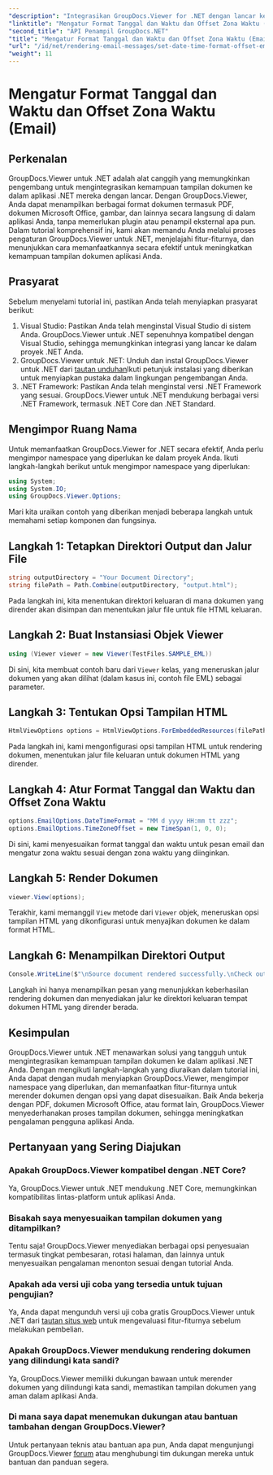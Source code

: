```yaml
---
"description": "Integrasikan GroupDocs.Viewer for .NET dengan lancar ke dalam aplikasi Anda untuk mendapatkan kemampuan tampilan dokumen yang canggih. Tingkatkan pengalaman pengguna dengan opsi yang dapat disesuaikan."
"linktitle": "Mengatur Format Tanggal dan Waktu dan Offset Zona Waktu (Email)"
"second_title": "API Penampil GroupDocs.NET"
"title": "Mengatur Format Tanggal dan Waktu dan Offset Zona Waktu (Email)"
"url": "/id/net/rendering-email-messages/set-date-time-format-offset-email/"
"weight": 11
---
```


# Mengatur Format Tanggal dan Waktu dan Offset Zona Waktu (Email)


## Perkenalan
GroupDocs.Viewer untuk .NET adalah alat canggih yang memungkinkan pengembang untuk mengintegrasikan kemampuan tampilan dokumen ke dalam aplikasi .NET mereka dengan lancar. Dengan GroupDocs.Viewer, Anda dapat menampilkan berbagai format dokumen termasuk PDF, dokumen Microsoft Office, gambar, dan lainnya secara langsung di dalam aplikasi Anda, tanpa memerlukan plugin atau penampil eksternal apa pun. Dalam tutorial komprehensif ini, kami akan memandu Anda melalui proses pengaturan GroupDocs.Viewer untuk .NET, menjelajahi fitur-fiturnya, dan menunjukkan cara memanfaatkannya secara efektif untuk meningkatkan kemampuan tampilan dokumen aplikasi Anda.
## Prasyarat
Sebelum menyelami tutorial ini, pastikan Anda telah menyiapkan prasyarat berikut:
1. Visual Studio: Pastikan Anda telah menginstal Visual Studio di sistem Anda. GroupDocs.Viewer untuk .NET sepenuhnya kompatibel dengan Visual Studio, sehingga memungkinkan integrasi yang lancar ke dalam proyek .NET Anda.
2. GroupDocs.Viewer untuk .NET: Unduh dan instal GroupDocs.Viewer untuk .NET dari [tautan unduhan](https://releases.groupdocs.com/viewer/net/)Ikuti petunjuk instalasi yang diberikan untuk menyiapkan pustaka dalam lingkungan pengembangan Anda.
3. .NET Framework: Pastikan Anda telah menginstal versi .NET Framework yang sesuai. GroupDocs.Viewer untuk .NET mendukung berbagai versi .NET Framework, termasuk .NET Core dan .NET Standard.

## Mengimpor Ruang Nama
Untuk memanfaatkan GroupDocs.Viewer for .NET secara efektif, Anda perlu mengimpor namespace yang diperlukan ke dalam proyek Anda. Ikuti langkah-langkah berikut untuk mengimpor namespace yang diperlukan:

```csharp
using System;
using System.IO;
using GroupDocs.Viewer.Options;
```


Mari kita uraikan contoh yang diberikan menjadi beberapa langkah untuk memahami setiap komponen dan fungsinya.
## Langkah 1: Tetapkan Direktori Output dan Jalur File
```csharp
string outputDirectory = "Your Document Directory";
string filePath = Path.Combine(outputDirectory, "output.html");
```
Pada langkah ini, kita menentukan direktori keluaran di mana dokumen yang dirender akan disimpan dan menentukan jalur file untuk file HTML keluaran.
## Langkah 2: Buat Instansiasi Objek Viewer
```csharp
using (Viewer viewer = new Viewer(TestFiles.SAMPLE_EML))
```
Di sini, kita membuat contoh baru dari `Viewer` kelas, yang meneruskan jalur dokumen yang akan dilihat (dalam kasus ini, contoh file EML) sebagai parameter.
## Langkah 3: Tentukan Opsi Tampilan HTML
```csharp
HtmlViewOptions options = HtmlViewOptions.ForEmbeddedResources(filePath);
```
Pada langkah ini, kami mengonfigurasi opsi tampilan HTML untuk rendering dokumen, menentukan jalur file keluaran untuk dokumen HTML yang dirender.
## Langkah 4: Atur Format Tanggal dan Waktu dan Offset Zona Waktu
```csharp
options.EmailOptions.DateTimeFormat = "MM d yyyy HH:mm tt zzz";
options.EmailOptions.TimeZoneOffset = new TimeSpan(1, 0, 0);
```
Di sini, kami menyesuaikan format tanggal dan waktu untuk pesan email dan mengatur zona waktu sesuai dengan zona waktu yang diinginkan.
## Langkah 5: Render Dokumen
```csharp
viewer.View(options);
```
Terakhir, kami memanggil `View` metode dari `Viewer` objek, meneruskan opsi tampilan HTML yang dikonfigurasi untuk menyajikan dokumen ke dalam format HTML.
## Langkah 6: Menampilkan Direktori Output
```csharp
Console.WriteLine($"\nSource document rendered successfully.\nCheck output in {outputDirectory}.");
```
Langkah ini hanya menampilkan pesan yang menunjukkan keberhasilan rendering dokumen dan menyediakan jalur ke direktori keluaran tempat dokumen HTML yang dirender berada.

## Kesimpulan
GroupDocs.Viewer untuk .NET menawarkan solusi yang tangguh untuk mengintegrasikan kemampuan tampilan dokumen ke dalam aplikasi .NET Anda. Dengan mengikuti langkah-langkah yang diuraikan dalam tutorial ini, Anda dapat dengan mudah menyiapkan GroupDocs.Viewer, mengimpor namespace yang diperlukan, dan memanfaatkan fitur-fiturnya untuk merender dokumen dengan opsi yang dapat disesuaikan. Baik Anda bekerja dengan PDF, dokumen Microsoft Office, atau format lain, GroupDocs.Viewer menyederhanakan proses tampilan dokumen, sehingga meningkatkan pengalaman pengguna aplikasi Anda.
## Pertanyaan yang Sering Diajukan
### Apakah GroupDocs.Viewer kompatibel dengan .NET Core?
Ya, GroupDocs.Viewer untuk .NET mendukung .NET Core, memungkinkan kompatibilitas lintas-platform untuk aplikasi Anda.
### Bisakah saya menyesuaikan tampilan dokumen yang ditampilkan?
Tentu saja! GroupDocs.Viewer menyediakan berbagai opsi penyesuaian termasuk tingkat pembesaran, rotasi halaman, dan lainnya untuk menyesuaikan pengalaman menonton sesuai dengan tutorial Anda.
### Apakah ada versi uji coba yang tersedia untuk tujuan pengujian?
Ya, Anda dapat mengunduh versi uji coba gratis GroupDocs.Viewer untuk .NET dari [tautan situs web](https://releases.groupdocs.com/viewer/net/) untuk mengevaluasi fitur-fiturnya sebelum melakukan pembelian.
### Apakah GroupDocs.Viewer mendukung rendering dokumen yang dilindungi kata sandi?
Ya, GroupDocs.Viewer memiliki dukungan bawaan untuk merender dokumen yang dilindungi kata sandi, memastikan tampilan dokumen yang aman dalam aplikasi Anda.
### Di mana saya dapat menemukan dukungan atau bantuan tambahan dengan GroupDocs.Viewer?
Untuk pertanyaan teknis atau bantuan apa pun, Anda dapat mengunjungi GroupDocs.Viewer [forum](https://forum.groupdocs.com/c/viewer/9) atau menghubungi tim dukungan mereka untuk bantuan dan panduan segera.
